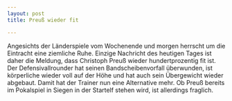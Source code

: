 ```yaml
---
layout: post
title: Preuß wieder fit

---
```


Angesichts der Länderspiele vom Wochenende und morgen herrscht um die Eintracht eine ziemliche Ruhe. Einzige Nachricht des heutigen Tages ist daher die Meldung, dass Christoph Preuß wieder hundertprozentig fit ist. Der Defensivallrounder hat seinen Bandscheibenvorfall überwunden, ist körperliche wieder voll auf der Höhe und hat auch sein Übergewicht wieder abgebaut. Damit hat der Trainer nun eine Alternative mehr. Ob Preuß bereits im Pokalspiel in Siegen in der Startelf stehen wird, ist allerdings fraglich.


